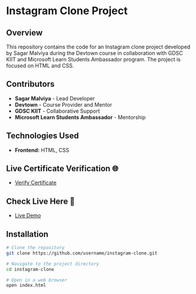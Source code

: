 # Instagram Clone Project

## Overview

This repository contains the code for an Instagram clone project developed by Sagar Malviya during the Devtown course in collaboration with GDSC KIIT and Microsoft Learn Students Ambassador program. The project is focused on HTML and CSS.

## Contributors

- **Sagar Malviya** - Lead Developer
- **Devtown** - Course Provider and Mentor
- **GDSC KIIT** - Collaborative Support
- **Microsoft Learn Students Ambassador** - Mentorship

## Technologies Used

- **Frontend:** HTML, CSS

## Live Certificate Verification 🌐

- [Verify Certificate](https://drive.google.com/file/d/1-LCnLFjsMetvsO49WcVR61FVTSGfDiXl/view)

## Check Live Here 🚀

- [Live Demo](https://dosomething-sagar.github.io/instagram-clone/)

## Installation

```bash
# Clone the repository
git clone https://github.com/username/instagram-clone.git

# Navigate to the project directory
cd instagram-clone

# Open in a web browser
open index.html
